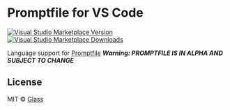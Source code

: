 # Promptfile for VS Code

[![Visual Studio Marketplace Version](https://img.shields.io/visual-studio-marketplace/v/foundation.vscode-glass)](https://marketplace.visualstudio.com/items?itemName=foundation.vscode-glass)
[![Visual Studio Marketplace Downloads](https://img.shields.io/visual-studio-marketplace/d/foundation.vscode-glass)](https://marketplace.visualstudio.com/items?itemName=foundation.vscode-glass)

Language support for [Promptfile](https://promptfile.org)
_**Warning: PROMPTFILE IS IN ALPHA AND SUBJECT TO CHANGE**_

## License

MIT © [Glass](https://platform.glass)
